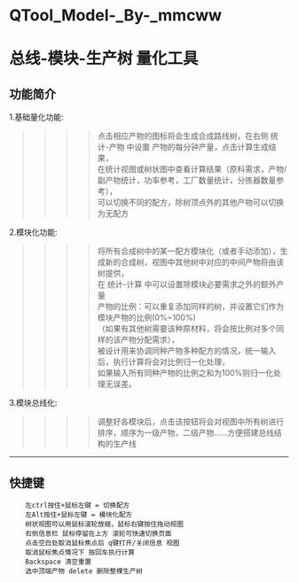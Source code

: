 # QTool_Model-_By-_mmcww

总线-模块-生产树 量化工具
=========================

功能简介  
-----

1.基础量化功能:<br>
>>>>点击相应产物的图标将会生成合成路线树，在右侧 统计-产物 中设置 产物的每分钟产量，点击计算生成结果，<br>
>>>>在统计视图或树状图中查看计算结果（原料需求，产物/副产物统计，功率参考，工厂数量统计，分拣器数量参考），<br>
>>>>可以切换不同的配方，除树顶点外的其他产物可以切换为无配方<br>

2.模块化功能:<br>
>>>>将所有合成树中的某一配方模块化（或者手动添加），生成新的合成树，视图中其他树中对应的中间产物将由该树提供，<br>
>>>>在 统计-计算 中可以设置除模块必要需求之外的额外产量<br>
>>>>产物的比例：可以重复添加同样的树，并设置它们作为模块产物的比例(0%~100%)<br>
>>>>（如果有其他树需要该种原材料，将会按比例对多个同样的该产物分配需求），<br>
>>>>被设计用来协调同种产物多种配方的情况，统一输入后，执行计算将会对比例归一化处理，<br>
>>>>如果输入所有同种产物的比例之和为100%则归一化处理无误差。

3.模块总线化:
>>>>调整好各模块后，点击该按钮将会对视图中所有树进行排序，顺序为一级产物，二级产物......方便搭建总线结构的生产线

---------------------------------

快捷键  
------
		左ctrl按住+鼠标左键 = 切换配方  
		左Alt按住+鼠标左键 = 模块化配方  
		树状视图可以用鼠标滚轮放缩，鼠标右键按住拖动视图  
		右侧信息栏 鼠标停留在上方 滚轮可快速切换页面  
		点击空白处取消鼠标焦点后 q键打开/关闭信息 视图  
		取消鼠标焦点情况下 按回车执行计算  
		Backspace 清空重置  
		选中顶端产物 delete 删除整棵生产树
  
  
  
